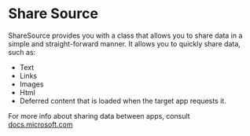 ﻿# Share Source

ShareSource provides you with a class that allows you to share data  in a simple and straight-forward manner. It allows you to quickly share data, such as:

- Text
- Links
- Images
- Html
- Deferred content that is loaded when the target app requests it.

For more info about sharing data between apps, consult [docs.microsoft.com](https://docs.microsoft.com/windows/uwp/app-to-app/share-data)
